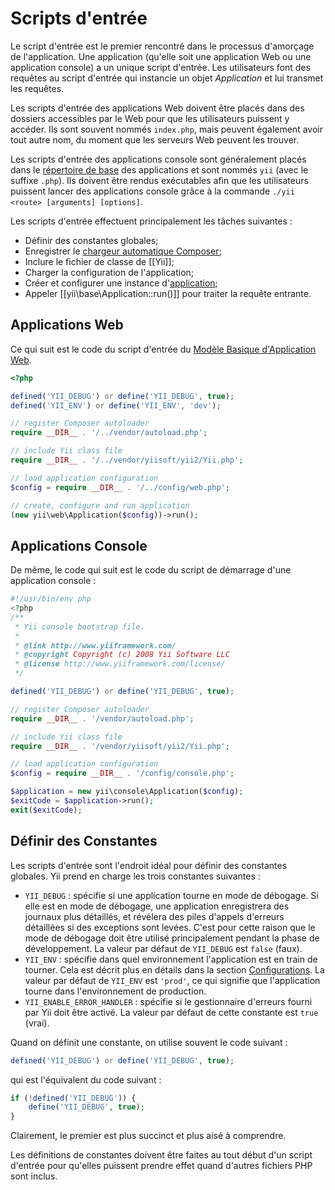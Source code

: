 Scripts d'entrée
=============

Le script d'entrée est le premier rencontré dans le processus d'amorçage de l'application. Une application (qu'elle
soit une application Web ou une application console) a un unique script d'entrée. Les utilisateurs font des 
requêtes au script d'entrée qui instancie un objet *Application*  et lui transmet les requêtes.

Les scripts d'entrée des applications Web doivent être placés dans des dossiers accessibles par le Web pour que les 
utilisateurs puissent y accéder. Ils sont souvent nommés `index.php`, mais peuvent également avoir tout autre nom,
du moment que les serveurs Web peuvent les trouver.

Les scripts d'entrée des applications console sont généralement placés dans le [répertoire de base](structure-applications.md)
des applications et sont nommés `yii` (avec le suffixe `.php`). Ils doivent être rendus exécutables afin que les 
utilisateurs puissent lancer des applications console grâce à la commande `./yii <route> [arguments] [options]`.

Les scripts d'entrée effectuent principalement les tâches suivantes :

* Définir des constantes globales;
* Enregistrer le [chargeur automatique Composer](https://getcomposer.org/doc/01-basic-usage.md#autoloading);
* Inclure le fichier de classe de [[Yii]];
* Charger la configuration de l'application;
* Créer et configurer une instance d'[application](structure-applications.md);
* Appeler [[yii\base\Application::run()]] pour traiter la requête entrante.


## Applications Web <span id="web-applications"></span>

Ce qui suit est le code du script d'entrée du [Modèle Basique d'Application Web](start-installation.md).

```php
<?php

defined('YII_DEBUG') or define('YII_DEBUG', true);
defined('YII_ENV') or define('YII_ENV', 'dev');

// register Composer autoloader
require __DIR__ . '/../vendor/autoload.php';

// include Yii class file
require __DIR__ . '/../vendor/yiisoft/yii2/Yii.php';

// load application configuration
$config = require __DIR__ . '/../config/web.php';

// create, configure and run application
(new yii\web\Application($config))->run();
```


## Applications Console <span id="console-applications"></span>

De même, le code qui suit est le code du script de démarrage d'une application console :

```php
#!/usr/bin/env php
<?php
/**
 * Yii console bootstrap file.
 *
 * @link http://www.yiiframework.com/
 * @copyright Copyright (c) 2008 Yii Software LLC
 * @license http://www.yiiframework.com/license/
 */

defined('YII_DEBUG') or define('YII_DEBUG', true);

// register Composer autoloader
require __DIR__ . '/vendor/autoload.php';

// include Yii class file
require __DIR__ . '/vendor/yiisoft/yii2/Yii.php';

// load application configuration
$config = require __DIR__ . '/config/console.php';

$application = new yii\console\Application($config);
$exitCode = $application->run();
exit($exitCode);
```


## Définir des Constantes <span id="defining-constants"></span>

Les scripts d'entrée sont l'endroit idéal pour définir des constantes globales. Yii prend en charge les trois constantes suivantes :

* `YII_DEBUG` : spécifie si une application tourne en mode de débogage. Si elle est en mode de débogage, une 
  application enregistrera des journaux plus détaillés, et révélera des piles d'appels d'erreurs détaillées si des exceptions
  sont levées. C'est pour cette raison que le mode de débogage doit être utilisé principalement pendant la phase
  de développement. La valeur par défaut de `YII_DEBUG` est `false` (faux).
* `YII_ENV` : spécifie dans quel environnement l'application est en train de tourner. Cela est décrit plus en détails
  dans la section [Configurations](concept-configurations.md#environment-constants). La valeur par défaut de `YII_ENV` 
  est `'prod'`, ce qui signifie que l'application tourne dans l'environnement de production.
* `YII_ENABLE_ERROR_HANDLER` : spécifie si le gestionnaire d'erreurs fourni par Yii doit être activé. La valeur par 
  défaut de cette constante est `true` (vrai).

Quand on définit une constante, on utilise souvent le code suivant :

```php
defined('YII_DEBUG') or define('YII_DEBUG', true);
```

qui est l'équivalent du code suivant :

```php
if (!defined('YII_DEBUG')) {
    define('YII_DEBUG', true);
}
```

Clairement, le premier est plus succinct et plus aisé à comprendre.

Les définitions de constantes doivent être faites au tout début d'un script d'entrée pour qu'elles puissent prendre 
effet quand d'autres fichiers PHP sont inclus.
